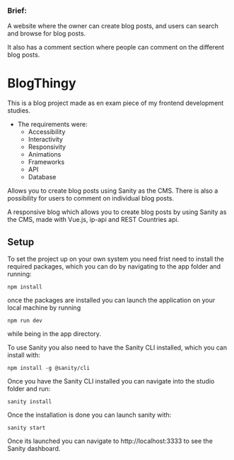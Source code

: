 ### Brief:

A website where the owner can create blog posts, and users can search and browse for blog posts.

It also has a comment section where people can comment on the different blog posts.

# BlogThingy

This is a blog project made as en exam piece of my frontend development studies.

- The requirements were:
  - Accessibility
  - Interactivity
  - Responsivity
  - Animations
  - Frameworks
  - API
  - Database

Allows you to create blog posts using Sanity as the CMS. There is also a possibility for users to comment on individual blog posts.

A responsive blog which allows you to create blog posts by using Sanity as the CMS, made with Vue.js, ip-api and REST Countries api.

## Setup

To set the project up on your own system you need frist need to install the required packages, which you can do by navigating to the app folder and running:

```
npm install
```

once the packages are installed you can launch the application on your local machine by running

```
npm run dev
```

while being in the app directory.

To use Sanity you also need to have the Sanity CLI installed, which you can install with:

```
npm install -g @sanity/cli
```

Once you have the Sanity CLI installed you can navigate into the studio folder and run:

```
sanity install
```

Once the installation is done you can launch sanity with:

```
sanity start
```

Once its launched you can navigate to http://localhost:3333 to see the Sanity dashboard.
